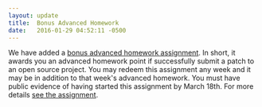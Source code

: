 ```yaml
---
layout: update
title:  Bonus Advanced Homework
date:   2016-01-29 04:52:11 -0500
---
```


We have added a <a href="#bonus1">bonus advanced homework assignment</a>.
In short, it awards you an advanced homework point if successfully submit a
patch to an open source project. You may redeem this assignment any week and it
may be in addition to that week's advanced homework. You must have public
evidence of having started this assignment by March&nbsp;18th. For more details
<a href="#bonus1">see the assignment</a>.

